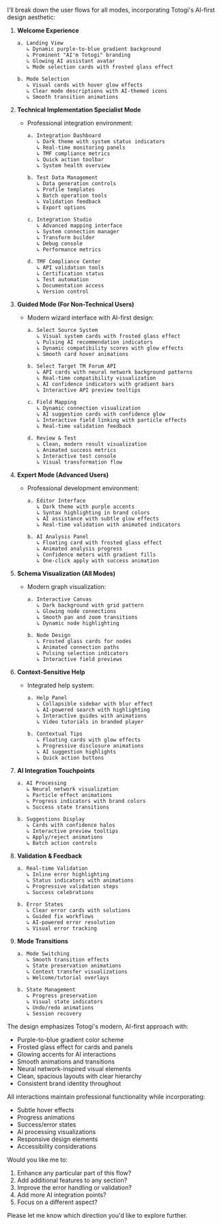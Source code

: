 I'll break down the user flows for all modes, incorporating Totogi's AI-first design aesthetic:

1. **Welcome Experience**
   ```
   a. Landing View
      ↳ Dynamic purple-to-blue gradient background
      ↳ Prominent "AI'm Totogi" branding
      ↳ Glowing AI assistant avatar
      ↳ Mode selection cards with frosted glass effect
   
   b. Mode Selection
      ↳ Visual cards with hover glow effects
      ↳ Clear mode descriptions with AI-themed icons
      ↳ Smooth transition animations
   ```

2. **Technical Implementation Specialist Mode**
   - Professional integration environment:
     ```
     a. Integration Dashboard
        ↳ Dark theme with system status indicators
        ↳ Real-time monitoring panels
        ↳ TMF compliance metrics
        ↳ Quick action toolbar
        ↳ System health overview
     
     b. Test Data Management
        ↳ Data generation controls
        ↳ Profile templates
        ↳ Batch operation tools
        ↳ Validation feedback
        ↳ Export options
     
     c. Integration Studio
        ↳ Advanced mapping interface
        ↳ System connection manager
        ↳ Transform builder
        ↳ Debug console
        ↳ Performance metrics
     
     d. TMF Compliance Center
        ↳ API validation tools
        ↳ Certification status
        ↳ Test automation
        ↳ Documentation access
        ↳ Version control
     ```

3. **Guided Mode (For Non-Technical Users)**
   - Modern wizard interface with AI-first design:
     ```
     a. Select Source System
        ↳ Visual system cards with frosted glass effect
        ↳ Pulsing AI recommendation indicators
        ↳ Dynamic compatibility scores with glow effects
        ↳ Smooth card hover animations
     
     b. Select Target TM Forum API
        ↳ API cards with neural network background patterns
        ↳ Real-time compatibility visualization
        ↳ AI confidence indicators with gradient bars
        ↳ Interactive API preview tooltips
     
     c. Field Mapping
        ↳ Dynamic connection visualization
        ↳ AI suggestion cards with confidence glow
        ↳ Interactive field linking with particle effects
        ↳ Real-time validation feedback
     
     d. Review & Test
        ↳ Clean, modern result visualization
        ↳ Animated success metrics
        ↳ Interactive test console
        ↳ Visual transformation flow
     ```

4. **Expert Mode (Advanced Users)**
   - Professional development environment:
     ```
     a. Editor Interface
        ↳ Dark theme with purple accents
        ↳ Syntax highlighting in brand colors
        ↳ AI assistance with subtle glow effects
        ↳ Real-time validation with animated indicators
     
     b. AI Analysis Panel
        ↳ Floating card with frosted glass effect
        ↳ Animated analysis progress
        ↳ Confidence meters with gradient fills
        ↳ One-click apply with success animation
     ```

5. **Schema Visualization (All Modes)**
   - Modern graph visualization:
     ```
     a. Interactive Canvas
        ↳ Dark background with grid pattern
        ↳ Glowing node connections
        ↳ Smooth pan and zoom transitions
        ↳ Dynamic node highlighting
     
     b. Node Design
        ↳ Frosted glass cards for nodes
        ↳ Animated connection paths
        ↳ Pulsing selection indicators
        ↳ Interactive field previews
     ```

6. **Context-Sensitive Help**
   - Integrated help system:
     ```
     a. Help Panel
        ↳ Collapsible sidebar with blur effect
        ↳ AI-powered search with highlighting
        ↳ Interactive guides with animations
        ↳ Video tutorials in branded player
     
     b. Contextual Tips
        ↳ Floating cards with glow effects
        ↳ Progressive disclosure animations
        ↳ AI suggestion highlights
        ↳ Quick action buttons
     ```

7. **AI Integration Touchpoints**
   ```
   a. AI Processing
      ↳ Neural network visualization
      ↳ Particle effect animations
      ↳ Progress indicators with brand colors
      ↳ Success state transitions
   
   b. Suggestions Display
      ↳ Cards with confidence halos
      ↳ Interactive preview tooltips
      ↳ Apply/reject animations
      ↳ Batch action controls
   ```

8. **Validation & Feedback**
   ```
   a. Real-time Validation
      ↳ Inline error highlighting
      ↳ Status indicators with animations
      ↳ Progressive validation steps
      ↳ Success celebrations
   
   b. Error States
      ↳ Clear error cards with solutions
      ↳ Guided fix workflows
      ↳ AI-powered error resolution
      ↳ Visual error tracking
   ```

9. **Mode Transitions**
   ```
   a. Mode Switching
      ↳ Smooth transition effects
      ↳ State preservation animations
      ↳ Context transfer visualizations
      ↳ Welcome/tutorial overlays
   
   b. State Management
      ↳ Progress preservation
      ↳ Visual state indicators
      ↳ Undo/redo animations
      ↳ Session recovery
   ```

The design emphasizes Totogi's modern, AI-first approach with:
- Purple-to-blue gradient color scheme
- Frosted glass effect for cards and panels
- Glowing accents for AI interactions
- Smooth animations and transitions
- Neural network-inspired visual elements
- Clean, spacious layouts with clear hierarchy
- Consistent brand identity throughout

All interactions maintain professional functionality while incorporating:
- Subtle hover effects
- Progress animations
- Success/error states
- AI processing visualizations
- Responsive design elements
- Accessibility considerations

Would you like me to:
1. Enhance any particular part of this flow?
2. Add additional features to any section?
3. Improve the error handling or validation?
4. Add more AI integration points?
5. Focus on a different aspect?

Please let me know which direction you'd like to explore further.
 